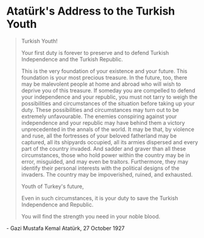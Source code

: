 # Atatürk's Address to the Turkish Youth

> Turkish Youth!
>
> Your first duty is forever to preserve and to defend Turkish Independence and the Turkish Republic.
>
> This is the very foundation of your existence and your future. This foundation is your most precious treasure. In the future, too, there may be malevolent people at home and abroad who will wish to deprive you of this treasure. If someday you are compelled to defend your independence and your republic, you must not tarry to weigh the possibilities and circumstances of the situation before taking up your duty. These possibilities and circumstances may turn out to be extremely unfavourable. The enemies conspiring against your independence and your republic may have behind them a victory unprecedented in the annals of the world. It may be that, by violence and ruse, all the fortresses of your beloved fatherland may be captured, all its shipyards occupied, all its armies dispersed and every part of the country invaded. And sadder and graver than all these circumstances, those who hold power within the country may be in error, misguided, and may even be traitors. Furthermore, they may identify their personal interests with the political designs of the invaders. The country may be impoverished, ruined, and exhausted.
>
> Youth of Turkey's future,
>
> Even in such circumstances, it is your duty to save the Turkish Independence and Republic.
>
> You will find the strength you need in your noble blood.

\- Gazi Mustafa Kemal Atatürk, 27 October 1927
